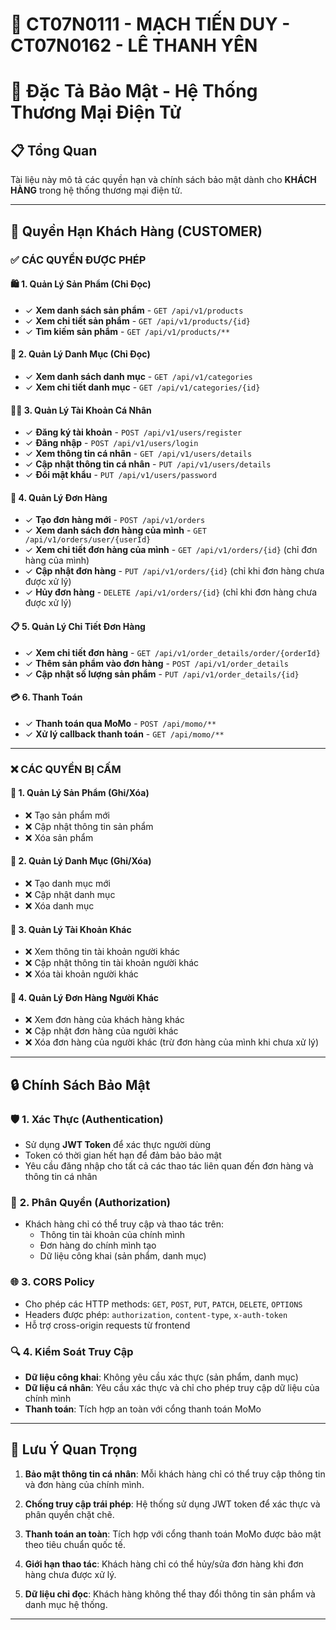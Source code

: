 # 👤 CT07N0111 - MẠCH TIẾN DUY - CT07N0162 - LÊ THANH YÊN

# 🔐 Đặc Tả Bảo Mật - Hệ Thống Thương Mại Điện Tử

## 📋 Tổng Quan

Tài liệu này mô tả các quyền hạn và chính sách bảo mật dành cho **KHÁCH HÀNG** trong hệ thống thương mại điện tử.

---

## 👤 Quyền Hạn Khách Hàng (CUSTOMER)

### ✅ **CÁC QUYỀN ĐƯỢC PHÉP**

#### 🛍️ **1. Quản Lý Sản Phẩm (Chỉ Đọc)**

- ✓ **Xem danh sách sản phẩm** - `GET /api/v1/products`
- ✓ **Xem chi tiết sản phẩm** - `GET /api/v1/products/{id}`
- ✓ **Tìm kiếm sản phẩm** - `GET /api/v1/products/**`

#### 📂 **2. Quản Lý Danh Mục (Chỉ Đọc)**

- ✓ **Xem danh sách danh mục** - `GET /api/v1/categories`
- ✓ **Xem chi tiết danh mục** - `GET /api/v1/categories/{id}`

#### 👨‍💼 **3. Quản Lý Tài Khoản Cá Nhân**

- ✓ **Đăng ký tài khoản** - `POST /api/v1/users/register`
- ✓ **Đăng nhập** - `POST /api/v1/users/login`
- ✓ **Xem thông tin cá nhân** - `GET /api/v1/users/details`
- ✓ **Cập nhật thông tin cá nhân** - `PUT /api/v1/users/details`
- ✓ **Đổi mật khẩu** - `PUT /api/v1/users/password`

#### 🛒 **4. Quản Lý Đơn Hàng**

- ✓ **Tạo đơn hàng mới** - `POST /api/v1/orders`
- ✓ **Xem danh sách đơn hàng của mình** - `GET /api/v1/orders/user/{userId}`
- ✓ **Xem chi tiết đơn hàng của mình** - `GET /api/v1/orders/{id}` (chỉ đơn hàng của mình)
- ✓ **Cập nhật đơn hàng** - `PUT /api/v1/orders/{id}` (chỉ khi đơn hàng chưa được xử lý)
- ✓ **Hủy đơn hàng** - `DELETE /api/v1/orders/{id}` (chỉ khi đơn hàng chưa được xử lý)

#### 📋 **5. Quản Lý Chi Tiết Đơn Hàng**

- ✓ **Xem chi tiết đơn hàng** - `GET /api/v1/order_details/order/{orderId}`
- ✓ **Thêm sản phẩm vào đơn hàng** - `POST /api/v1/order_details`
- ✓ **Cập nhật số lượng sản phẩm** - `PUT /api/v1/order_details/{id}`

#### 💳 **6. Thanh Toán**

- ✓ **Thanh toán qua MoMo** - `POST /api/momo/**`
- ✓ **Xử lý callback thanh toán** - `GET /api/momo/**`

---

### ❌ **CÁC QUYỀN BỊ CẤM**

#### 🚫 **1. Quản Lý Sản Phẩm (Ghi/Xóa)**

- ❌ Tạo sản phẩm mới
- ❌ Cập nhật thông tin sản phẩm
- ❌ Xóa sản phẩm

#### 🚫 **2. Quản Lý Danh Mục (Ghi/Xóa)**

- ❌ Tạo danh mục mới
- ❌ Cập nhật danh mục
- ❌ Xóa danh mục

#### 🚫 **3. Quản Lý Tài Khoản Khác**

- ❌ Xem thông tin tài khoản người khác
- ❌ Cập nhật thông tin tài khoản người khác
- ❌ Xóa tài khoản người khác

#### 🚫 **4. Quản Lý Đơn Hàng Người Khác**

- ❌ Xem đơn hàng của khách hàng khác
- ❌ Cập nhật đơn hàng của người khác
- ❌ Xóa đơn hàng của người khác (trừ đơn hàng của mình khi chưa xử lý)

---

## 🔒 **Chính Sách Bảo Mật**

### 🛡️ **1. Xác Thực (Authentication)**

- Sử dụng **JWT Token** để xác thực người dùng
- Token có thời gian hết hạn để đảm bảo bảo mật
- Yêu cầu đăng nhập cho tất cả các thao tác liên quan đến đơn hàng và thông tin cá nhân

### 🔐 **2. Phân Quyền (Authorization)**

- Khách hàng chỉ có thể truy cập và thao tác trên:
  - Thông tin tài khoản của chính mình
  - Đơn hàng do chính mình tạo
  - Dữ liệu công khai (sản phẩm, danh mục)

### 🌐 **3. CORS Policy**

- Cho phép các HTTP methods: `GET`, `POST`, `PUT`, `PATCH`, `DELETE`, `OPTIONS`
- Headers được phép: `authorization`, `content-type`, `x-auth-token`
- Hỗ trợ cross-origin requests từ frontend

### 🔍 **4. Kiểm Soát Truy Cập**

- **Dữ liệu công khai**: Không yêu cầu xác thực (sản phẩm, danh mục)
- **Dữ liệu cá nhân**: Yêu cầu xác thực và chỉ cho phép truy cập dữ liệu của chính mình
- **Thanh toán**: Tích hợp an toàn với cổng thanh toán MoMo

---

## 📝 **Lưu Ý Quan Trọng**

1. **Bảo mật thông tin cá nhân**: Mỗi khách hàng chỉ có thể truy cập thông tin và đơn hàng của chính mình.

2. **Chống truy cập trái phép**: Hệ thống sử dụng JWT token để xác thực và phân quyền chặt chẽ.

3. **Thanh toán an toàn**: Tích hợp với cổng thanh toán MoMo được bảo mật theo tiêu chuẩn quốc tế.

4. **Giới hạn thao tác**: Khách hàng chỉ có thể hủy/sửa đơn hàng khi đơn hàng chưa được xử lý.

5. **Dữ liệu chỉ đọc**: Khách hàng không thể thay đổi thông tin sản phẩm và danh mục hệ thống.

---
